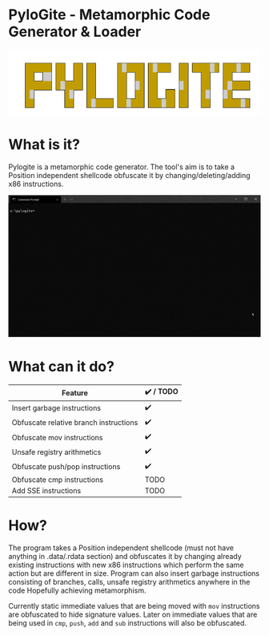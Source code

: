 # PyloGite - Metamorphic Code Generator &amp; Loader


![](png/pylogite.PNG)

# What is it?

Pylogite is a metamorphic code generator. The tool's aim is to take a Position independent shellcode obfuscate it by changing/deleting/adding x86 instructions.

![](png/pylogite.gif)

# What can it do?

| Feature  | :heavy_check_mark: / TODO |
| ------------- | ------------- |
| Insert garbage instructions  | :heavy_check_mark: |
| Obfuscate relative branch instructions  | :heavy_check_mark:  |
| Obfuscate mov instructions  | :heavy_check_mark:  |
| Unsafe registry arithmetics | :heavy_check_mark: |
| Obfuscate push/pop instructions | :heavy_check_mark: |
| Obfuscate cmp instructions | TODO |
| Add SSE instructions | TODO

# How?

The program takes a Position independent shellcode (must not have anything in .data/.rdata section) and obfuscates it by changing already existing instructions with new x86 instructions which perform the same action but are different in size. Program can also insert garbage instructions consisting of branches, calls, unsafe registry arithmetics anywhere in the code Hopefully achieving metamorphism.

Currently static immediate values that are being moved with `mov` instructions are obfuscated to hide signature values. Later on immediate values that are being used in `cmp`, `push`, `add` and `sub` instructions will also be obfuscated.
